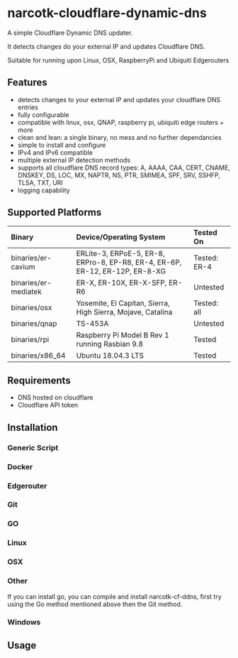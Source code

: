 # narcotk-cloudflare-dynamic-dns 
A simple Cloudflare Dynamic DNS updater.

It detects changes do your external IP and updates Cloudflare DNS.

Suitable for running upon Linux, OSX, RaspberryPi and Ubiquiti Edgerouters

## Features

- detects changes to your external IP and updates your cloudflare DNS entries
- fully configurable
- compatible with linux, osx, QNAP, raspberry pi, ubiquiti edge routers + more
- clean and lean: a single binary, no mess and no further dependancies
- simple to install and configure
- IPv4 and IPv6 compatible
- multiple external IP detection methods
- supports all cloudflare DNS record types: A, AAAA, CAA, CERT, CNAME, DNSKEY, DS, LOC, MX, NAPTR, NS, PTR, SMIMEA, SPF, SRV, SSHFP, TLSA, TXT, URI
- logging capability

## Supported Platforms

| Binary | Device/Operating System | Tested On |
| :--- | :--- | :--- |
| binaries/er-cavium | ERLite-3, ERPoE-5, ER-8, ERPro-8, EP-R8, ER-4, ER-6P, ER-12, ER-12P, ER-8-XG | Tested: ER-4 |
| binaries/er-mediatek | ER-X, ER-10X, ER-X-SFP, ER-R6 | Untested |
| binaries/osx | Yosemite, El Capitan, Sierra, High Sierra, Mojave, Catalina | Tested: all |
| binaries/qnap | TS-453A | Untested |
| binaries/rpi | Raspberry Pi Model B Rev 1 running Rasbian 9.8 | Tested |
| binaries/x86_64 | Ubuntu 18.04.3 LTS | Tested |

## Requirements

- DNS hosted on cloudflare
- Cloudflare API token

## Installation

### Generic Script

### Docker

### Edgerouter

### Git

### GO

### Linux

### OSX

### Other

If you can install go, you can compile and install narcotk-cf-ddns, first try using the Go method mentioned above then the Git method.

### Windows


## Usage
